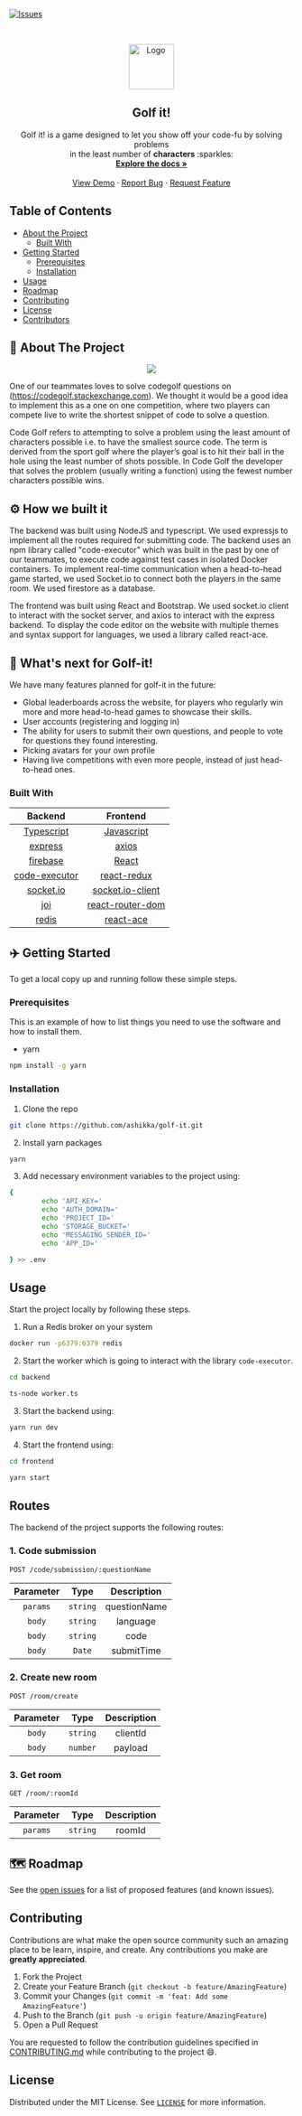 [![Issues][issues-shield]][issues-url]

<!-- PROJECT LOGO -->
<br />
<p align="center">
  <a href="https://github.com/ashikka/golf-it">
    <img src="./docs/golfing.png" alt="Logo" width="80">
  </a>

  <b><h2 align="center">Golf it!</h2></b>

  <p align="center">
    Golf it! is a game designed to let you show off your code-fu by solving problems <br> in the least number of <b>characters</b> :sparkles:
    <br />
    <a href="https://github.com/ashikka/golf-it"><strong>Explore the docs »</strong></a>
    <br />
    <br />
    <a href="https://github.com/ashikka/golf-it">View Demo</a>
    ·
    <a href="https://github.com/ashikka/golf-it/issues">Report Bug</a>
    ·
    <a href="https://github.com/ashikka/golf-it/issues">Request Feature</a>
  </p>
</p>



<!-- TABLE OF CONTENTS -->
## Table of Contents

* [About the Project](#about-the-project)
  * [Built With](#built-with)
* [Getting Started](#getting-started)
  * [Prerequisites](#prerequisites)
  * [Installation](#installation)
* [Usage](#usage)
* [Roadmap](#roadmap)
* [Contributing](#contributing)
* [License](#license)
* [Contributors](#contributors-)



<!-- ABOUT THE PROJECT -->
##  :open_book: About The Project

<p align="center">
  <a href="https://github.com/ashikka/golf-it">
    <img src="./docs/golf.gif" />
  </a>
</p>

One of our teammates loves to solve codegolf questions on (https://codegolf.stackexchange.com). We thought it would be a good idea to implement this as a one on one competition, where two players can compete live to write the shortest snippet of code to solve a question.

Code Golf refers to attempting to solve a problem using the least amount of characters possible i.e. to have the smallest source code. The term is derived from the sport golf where the player’s goal is to hit their ball in the hole using the least number of shots possible. In Code Golf the developer that solves the problem (usually writing a function) using the fewest number characters possible wins.

## :gear: How we built it

The backend was built using NodeJS and typescript. We used expressjs to implement all the routes required for submitting code. The backend uses an npm library called "code-executor" which was built in the past by one of our teammates, to execute code against test cases in isolated Docker containers. To implement real-time communication when a head-to-head game started, we used Socket.io to connect both the players in the same room. We used firestore as a database.

The frontend was built using React and Bootstrap. We used socket.io client to interact with the socket server, and axios to interact with the express backend. To display the code editor on the website with multiple themes and syntax support for languages, we used a library called react-ace.

## :rocket: What's next for Golf-it!
We have many features planned for golf-it in the future:

* Global leaderboards across the website, for players who regularly win more and more head-to-head games to showcase their skills.
* User accounts (registering and logging in)
* The ability for users to submit their own questions, and people to vote for questions they found interesting.
* Picking avatars for your own profile
* Having live competitions with even more people, instead of just head-to-head ones.

### Built With


| Backend | Frontend     | 
| :--------: | :-------: | 
| [Typescript](https://www.typescriptlang.org/download)    | [Javascript](https://www.javascript.com/) | 
| [express](https://www.npmjs.com/package/express)   | [axios](https://www.npmjs.com/package/axios) |  
|[firebase](https://www.npmjs.com/package/firebase)   | [React](https://reactjs.org/) |
| [code-executor](https://www.npmjs.com/package/code-executor?activeTab=readme)   | [react-redux](https://react-redux.js.org/) |
|   [socket.io](https://www.npmjs.com/package/socket.io)  |  [socket.io-client](https://www.npmjs.com/package/socket.io-client)| 
| [joi](https://www.npmjs.com/package/socket.io)   | [react-router-dom](https://www.npmjs.com/package/react-router-dom) | 
|  [redis](https://redis.io) | [react-ace](https://www.npmjs.com/package/react-ace) | 





<!-- GETTING STARTED -->
## :airplane: Getting Started

To get a local copy up and running follow these simple steps.

### Prerequisites

This is an example of how to list things you need to use the software and how to install them.
* yarn
```sh
npm install -g yarn
```

### Installation
 
1. Clone the repo
```sh
git clone https://github.com/ashikka/golf-it.git
```
2. Install yarn packages
```sh
yarn
```
3. Add necessary environment variables to the project using: 
```sh
{
        echo 'API_KEY='
        echo 'AUTH_DOMAIN='
        echo 'PROJECT_ID='
        echo 'STORAGE_BUCKET='
        echo 'MESSAGING_SENDER_ID='
        echo 'APP_ID='

} >> .env
```
<!-- USAGE EXAMPLES -->
## Usage

Start the project locally by following these steps. 

1. Run a Redis broker on your system

```sh
docker run -p6379:6379 redis
```

2. Start the worker which is going to interact with the library `code-executor`.
```sh
cd backend

ts-node worker.ts
```
3. Start the backend using:
```sh 
yarn run dev
```
4. Start the frontend using:
```sh
cd frontend

yarn start
```
## Routes
The backend of the project supports the following routes: 

### 1. Code submission
```http
POST /code/submission/:questionName
```

| Parameter | Type     | Description                     |
| :--------: | :-------: | :------------------------------: |
| `params`    | `string` | questionName |
| `body`    | `string` |  language |
| `body`    | `string` | code |
| `body`    | `Date` | submitTime |


### 2. Create new room
```http
POST /room/create
```
| Parameter | Type     | Description                     |
| :--------: | :-------: | :------------------------------: |
| `body`    | `string` | clientId|
| `body`    | `number` |  payload |

### 3. Get room
```http
GET /room/:roomId
```
| Parameter | Type     | Description                     |
| :--------: | :-------: | :------------------------------: |
| `params`    | `string` | roomId|

<!-- ROADMAP -->
## :world_map: Roadmap

See the [open issues](https://github.com/ashikka/golf-it/issues) for a list of proposed features (and known issues).



<!-- CONTRIBUTING -->
## Contributing

Contributions are what make the open source community such an amazing place to be learn, inspire, and create. Any contributions you make are **greatly appreciated**.

1. Fork the Project
2. Create your Feature Branch (`git checkout -b feature/AmazingFeature`)
3. Commit your Changes (`git commit -m 'feat: Add some AmazingFeature'`)
4. Push to the Branch (`git push -u origin feature/AmazingFeature`)
5. Open a Pull Request

You are requested to follow the contribution guidelines specified in [CONTRIBUTING.md](./CONTRIBUTING.md) while contributing to the project :smile:.

<!-- LICENSE -->
## License

Distributed under the MIT License. See [`LICENSE`](./LICENSE) for more information.




<!-- MARKDOWN LINKS & IMAGES -->
<!-- https://www.markdownguide.org/basic-syntax/#reference-style-links -->
[csivitu-shield]: https://img.shields.io/badge/csivitu-csivitu-blue
[csivitu-url]: https://csivit.com
[issues-shield]: https://img.shields.io/github/issues/csivitu/Template.svg?style=flat-square
[issues-url]: https://github.com/ashikka/golf-it/issues
